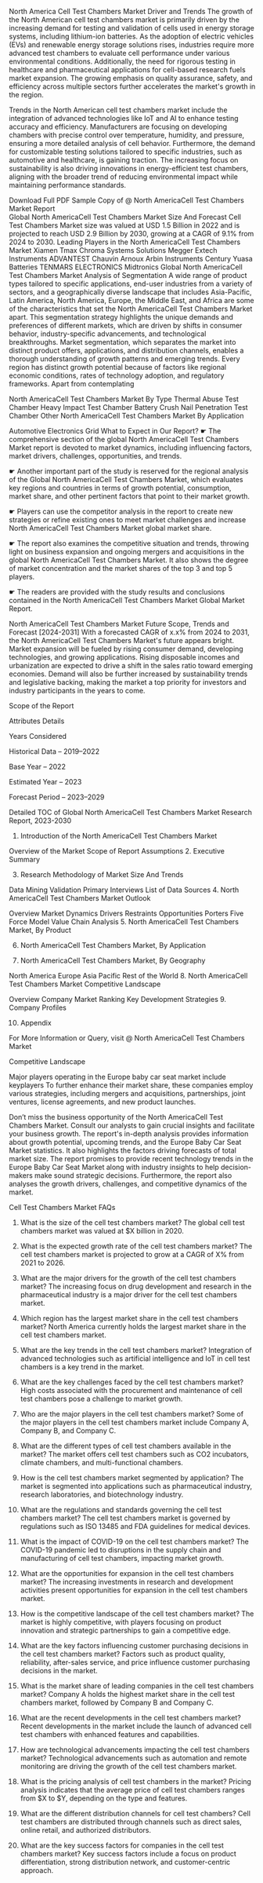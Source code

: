 North America Cell Test Chambers Market Driver and Trends
The growth of the North American cell test chambers market is primarily driven by the increasing demand for testing and validation of cells used in energy storage systems, including lithium-ion batteries. As the adoption of electric vehicles (EVs) and renewable energy storage solutions rises, industries require more advanced test chambers to evaluate cell performance under various environmental conditions. Additionally, the need for rigorous testing in healthcare and pharmaceutical applications for cell-based research fuels market expansion. The growing emphasis on quality assurance, safety, and efficiency across multiple sectors further accelerates the market's growth in the region.

Trends in the North American cell test chambers market include the integration of advanced technologies like IoT and AI to enhance testing accuracy and efficiency. Manufacturers are focusing on developing chambers with precise control over temperature, humidity, and pressure, ensuring a more detailed analysis of cell behavior. Furthermore, the demand for customizable testing solutions tailored to specific industries, such as automotive and healthcare, is gaining traction. The increasing focus on sustainability is also driving innovations in energy-efficient test chambers, aligning with the broader trend of reducing environmental impact while maintaining performance standards.

Download Full PDF Sample Copy of @ North AmericaCell Test Chambers Market Report  
Global North AmericaCell Test Chambers Market Size And Forecast
Cell Test Chambers Market size was valued at USD 1.5 Billion in 2022 and is projected to reach USD 2.9 Billion by 2030, growing at a CAGR of 9.1% from 2024 to 2030.
Leading Players in the North AmericaCell Test Chambers Market
Xiamen Tmax
Chroma Systems Solutions
Megger
Extech Instruments
ADVANTEST
Chauvin Arnoux
Arbin Instruments
Century Yuasa Batteries
TENMARS ELECTRONICS
Midtronics
Global North AmericaCell Test Chambers Market Analysis of Segmentation
A wide range of product types tailored to specific applications, end-user industries from a variety of sectors, and a geographically diverse landscape that includes Asia-Pacific, Latin America, North America, Europe, the Middle East, and Africa are some of the characteristics that set the North AmericaCell Test Chambers Market apart. This segmentation strategy highlights the unique demands and preferences of different markets, which are driven by shifts in consumer behavior, industry-specific advancements, and technological breakthroughs. Market segmentation, which separates the market into distinct product offers, applications, and distribution channels, enables a thorough understanding of growth patterns and emerging trends. Every region has distinct growth potential because of factors like regional economic conditions, rates of technology adoption, and regulatory frameworks. Apart from contemplating

North AmericaCell Test Chambers Market By Type
Thermal Abuse Test Chamber
Heavy Impact Test Chamber
Battery Crush Nail Penetration Test Chamber
Other
North AmericaCell Test Chambers Market By Application

Automotive
Electronics
Grid
What to Expect in Our Report?
☛ The comprehensive section of the global North AmericaCell Test Chambers Market report is devoted to market dynamics, including influencing factors, market drivers, challenges, opportunities, and trends.

☛ Another important part of the study is reserved for the regional analysis of the Global North AmericaCell Test Chambers Market, which evaluates key regions and countries in terms of growth potential, consumption, market share, and other pertinent factors that point to their market growth.

☛ Players can use the competitor analysis in the report to create new strategies or refine existing ones to meet market challenges and increase North AmericaCell Test Chambers Market global market share.

☛ The report also examines the competitive situation and trends, throwing light on business expansion and ongoing mergers and acquisitions in the global North AmericaCell Test Chambers Market. It also shows the degree of market concentration and the market shares of the top 3 and top 5 players.

☛ The readers are provided with the study results and conclusions contained in the North AmericaCell Test Chambers Market Global Market Report.

North AmericaCell Test Chambers Market Future Scope, Trends and Forecast [2024-2031]
With a forecasted CAGR of x.x% from 2024 to 2031, the North AmericaCell Test Chambers Market's future appears bright. Market expansion will be fueled by rising consumer demand, developing technologies, and growing applications. Rising disposable incomes and urbanization are expected to drive a shift in the sales ratio toward emerging economies. Demand will also be further increased by sustainability trends and legislative backing, making the market a top priority for investors and industry participants in the years to come.

Scope of the Report

Attributes Details

Years Considered

Historical Data – 2019–2022

Base Year – 2022

Estimated Year – 2023

Forecast Period – 2023–2029

Detailed TOC of Global North AmericaCell Test Chambers Market Research Report, 2023-2030
1. Introduction of the North AmericaCell Test Chambers Market

Overview of the Market
Scope of Report
Assumptions
2. Executive Summary

3. Research Methodology of Market Size And Trends

Data Mining
Validation
Primary Interviews
List of Data Sources
4. North AmericaCell Test Chambers Market Outlook

Overview
Market Dynamics
Drivers
Restraints
Opportunities
Porters Five Force Model
Value Chain Analysis
5. North AmericaCell Test Chambers Market, By Product

6. North AmericaCell Test Chambers Market, By Application

7. North AmericaCell Test Chambers Market, By Geography

North America
Europe
Asia Pacific
Rest of the World
8. North AmericaCell Test Chambers Market Competitive Landscape

Overview
Company Market Ranking
Key Development Strategies
9. Company Profiles

10. Appendix

For More Information or Query, visit @ North AmericaCell Test Chambers Market

Competitive Landscape

Major players operating in the Europe baby car seat market include keyplayers To further enhance their market share, these companies employ various strategies, including mergers and acquisitions, partnerships, joint ventures, license agreements, and new product launches.

Don’t miss the business opportunity of the North AmericaCell Test Chambers Market. Consult our analysts to gain crucial insights and facilitate your business growth.
The report's in-depth analysis provides information about growth potential, upcoming trends, and the Europe Baby Car Seat Market statistics. It also highlights the factors driving forecasts of total market size. The report promises to provide recent technology trends in the Europe Baby Car Seat Market along with industry insights to help decision-makers make sound strategic decisions. Furthermore, the report also analyses the growth drivers, challenges, and competitive dynamics of the market.

Cell Test Chambers Market FAQs
1. What is the size of the cell test chambers market?
The global cell test chambers market was valued at $X billion in 2020.

2. What is the expected growth rate of the cell test chambers market?
The cell test chambers market is projected to grow at a CAGR of X% from 2021 to 2026.

3. What are the major drivers for the growth of the cell test chambers market?
The increasing focus on drug development and research in the pharmaceutical industry is a major driver for the cell test chambers market.

4. Which region has the largest market share in the cell test chambers market?
North America currently holds the largest market share in the cell test chambers market.

5. What are the key trends in the cell test chambers market?
Integration of advanced technologies such as artificial intelligence and IoT in cell test chambers is a key trend in the market.

6. What are the key challenges faced by the cell test chambers market?
High costs associated with the procurement and maintenance of cell test chambers pose a challenge to market growth.

7. Who are the major players in the cell test chambers market?
Some of the major players in the cell test chambers market include Company A, Company B, and Company C.

8. What are the different types of cell test chambers available in the market?
The market offers cell test chambers such as CO2 incubators, climate chambers, and multi-functional chambers.

9. How is the cell test chambers market segmented by application?
The market is segmented into applications such as pharmaceutical industry, research laboratories, and biotechnology industry.

10. What are the regulations and standards governing the cell test chambers market?
The cell test chambers market is governed by regulations such as ISO 13485 and FDA guidelines for medical devices.

11. What is the impact of COVID-19 on the cell test chambers market?
The COVID-19 pandemic led to disruptions in the supply chain and manufacturing of cell test chambers, impacting market growth.

12. What are the opportunities for expansion in the cell test chambers market?
The increasing investments in research and development activities present opportunities for expansion in the cell test chambers market.

13. How is the competitive landscape of the cell test chambers market?
The market is highly competitive, with players focusing on product innovation and strategic partnerships to gain a competitive edge.

14. What are the key factors influencing customer purchasing decisions in the cell test chambers market?
Factors such as product quality, reliability, after-sales service, and price influence customer purchasing decisions in the market.

15. What is the market share of leading companies in the cell test chambers market?
Company A holds the highest market share in the cell test chambers market, followed by Company B and Company C.

16. What are the recent developments in the cell test chambers market?
Recent developments in the market include the launch of advanced cell test chambers with enhanced features and capabilities.

17. How are technological advancements impacting the cell test chambers market?
Technological advancements such as automation and remote monitoring are driving the growth of the cell test chambers market.

18. What is the pricing analysis of cell test chambers in the market?
Pricing analysis indicates that the average price of cell test chambers ranges from $X to $Y, depending on the type and features.

19. What are the different distribution channels for cell test chambers?
Cell test chambers are distributed through channels such as direct sales, online retail, and authorized distributors.

20. What are the key success factors for companies in the cell test chambers market?
Key success factors include a focus on product differentiation, strong distribution network, and customer-centric approach.
